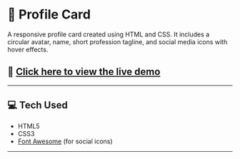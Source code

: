 # 🌟 Profile Card

A responsive profile card created using HTML and CSS. It includes a circular avatar, name, short profession tagline, and social media icons with hover effects.

## 🔗 [Click here to view the live demo](https://patiltanishkaa.github.io/profile-card/)

---

## 💻 Tech Used

- HTML5  
- CSS3  
- [Font Awesome](https://fontawesome.com/) (for social icons)

---

